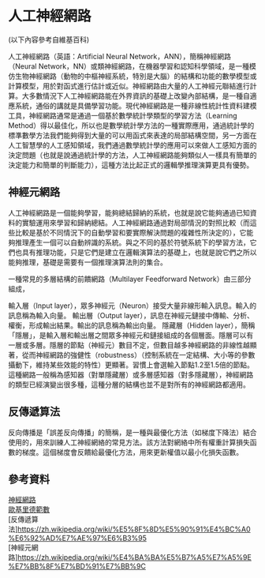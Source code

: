 # 人工神經網路
(以下內容參考自維基百科)

人工神經網路（英語：Artificial Neural Network，ANN），簡稱神經網路（Neural Network，NN）或類神經網路，在機器學習和認知科學領域，是一種模仿生物神經網路（動物的中樞神經系統，特別是大腦）的結構和功能的數學模型或計算模型，用於對函式進行估計或近似。神經網路由大量的人工神經元聯結進行計算。大多數情況下人工神經網路能在外界資訊的基礎上改變內部結構，是一種自適應系統，通俗的講就是具備學習功能。現代神經網路是一種非線性統計性資料建模工具，神經網路通常是通過一個基於數學統計學類型的學習方法（Learning Method）得以最佳化，所以也是數學統計學方法的一種實際應用，通過統計學的標準數學方法我們能夠得到大量的可以用函式來表達的局部結構空間，另一方面在人工智慧學的人工感知領域，我們通過數學統計學的應用可以來做人工感知方面的決定問題（也就是說通過統計學的方法，人工神經網路能夠類似人一樣具有簡單的決定能力和簡單的判斷能力），這種方法比起正式的邏輯學推理演算更具有優勢。

## 神經元網路
人工神經網路是一個能夠學習，能夠總結歸納的系統，也就是說它能夠通過已知資料的實驗運用來學習和歸納總結。人工神經網路通過對局部情況的對照比較（而這些比較是基於不同情況下的自動學習和要實際解決問題的複雜性所決定的），它能夠推理產生一個可以自動辨識的系統。與之不同的基於符號系統下的學習方法，它們也具有推理功能，只是它們是建立在邏輯演算法的基礎上，也就是說它們之所以能夠推理，基礎是需要有一個推理演算法則的集合。

一種常見的多層結構的前饋網路（Multilayer Feedforward Network）由三部分組成，

輸入層（Input layer），眾多神經元（Neuron）接受大量非線形輸入訊息。輸入的訊息稱為輸入向量。
輸出層（Output layer），訊息在神經元鏈接中傳輸、分析、權衡，形成輸出結果。輸出的訊息稱為輸出向量。
隱藏層（Hidden layer），簡稱「隱層」，是輸入層和輸出層之間眾多神經元和鏈接組成的各個層面。隱層可以有一層或多層。隱層的節點（神經元）數目不定，但數目越多神經網路的非線性越顯著，從而神經網路的強健性（robustness）（控制系統在一定結構、大小等的參數攝動下，維持某些效能的特性）更顯著。習慣上會選輸入節點1.2至1.5倍的節點。
這種網路一般稱為感知器（對單隱藏層）或多層感知器（對多隱藏層），神經網路的類型已經演變出很多種，這種分層的結構也並不是對所有的神經網路都適用。
    
## 反傳遞算法
反向傳播是「誤差反向傳播」的簡稱，是一種與最優化方法（如梯度下降法）結合使用的，用來訓練人工神經網絡的常見方法。該方法對網絡中所有權重計算損失函數的梯度。這個梯度會反饋給最優化方法，用來更新權值以最小化損失函數。

## 參考資料
[神經網路](https://misavo.com/blog/%E9%99%B3%E9%8D%BE%E8%AA%A0/%E6%9B%B8%E7%B1%8D/%E4%BA%BA%E5%B7%A5%E6%99%BA%E6%85%A7/03-%E7%A5%9E%E7%B6%93%E7%B6%B2%E8%B7%AF/A-%E4%BD%95%E8%AC%82%E7%A5%9E%E7%B6%93%E7%B6%B2%E8%B7%AF%EF%BC%9F?fbclid=IwAR269bKrKqojCF4R1nZDtSnKZKmClAuMyT4H6_Mnvq8Y0ysnjZonAw1mTFg)<br>
[歐基里德範數](https://zh.wikipedia.org/wiki/%E8%8C%83%E6%95%B0#%E6%AC%A7%E5%87%A0%E9%87%8C%E5%BE%B7%E8%8C%83%E6%95%B0)<br>
[反傳遞算法]https://zh.wikipedia.org/wiki/%E5%8F%8D%E5%90%91%E4%BC%A0%E6%92%AD%E7%AE%97%E6%B3%95<br>
[神經元網路]https://zh.wikipedia.org/wiki/%E4%BA%BA%E5%B7%A5%E7%A5%9E%E7%BB%8F%E7%BD%91%E7%BB%9C
